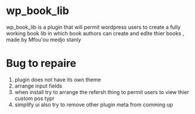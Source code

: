 # wp_book_lib
wp_book_lib  is a  plugin that  will permit  wordpress users to  create a  fully  working  book  lib  in which  book  authors  can  create and edite  thier  books , made  by  Mfou'ou medjo  stanly 


# Bug  to repaire
1. plugin does not have its  own  theme
2. arrange  input  fields 
3. when install  try  to  arrange  the  refersh  thing to permit users  to  view  thier custom  pos typr
4. simplify  ui also  try  to  remove other plugin meta from  comming up 